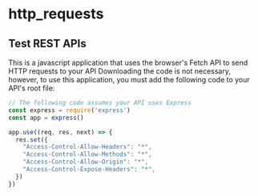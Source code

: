 # http_requests
## Test REST APIs

This is a javascript application that uses the browser's Fetch API to send HTTP requests to your API
Downloading the code is not necessary, however, to use this application, you must add the following code to your API's root file:
```javascript
// The following code assumes your API uses Express
const express = require('express')
const app = express()

app.use((req, res, next) => {
  res.set({
    "Access-Control-Allow-Headers": "*",
    "Access-Control-Allow-Methods": "*",
    "Access-Control-Allow-Origin": "*",
    "Access-Control-Expose-Headers": "*",
  })
})
```

